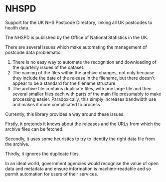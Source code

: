 # NHSPD
Support for the UK NHS Postcode Directory, linking all UK postcodes to health data.

The NHSPD is published by the Office of National Statistics in the UK.

There are several issues which make automating the management of postcode data
problematic:

1. There is no easy way to automate the recognition and downloading of the 
   quarterly issues of the dataset.
2. The naming of the files within the archive changes, not only because they
include the date of the release in the filename, but there doesn't appear to be
   a standard for the filename structure.
3. The archive file contains duplicate files, with one large file and then
several smaller files each with parts of the main file presumably to make
   processing easier. Paradoxically, this simply increases bandwidth use and
   makes it more complicated to process. 
   
Currently, this library provides a way around these issues. 

Firstly, it pretends it knows about the releases and the URLs from which the
archive files can be fetched.

Secondly, it uses some heuristics to try to identify the right data file from
the archive.

Thirdly, it ignores the duplicate files.

In an ideal world, government agencies would recognise the value of 
open data and metadata and ensure information is machine-readable and so
permit automation for users of their services.

